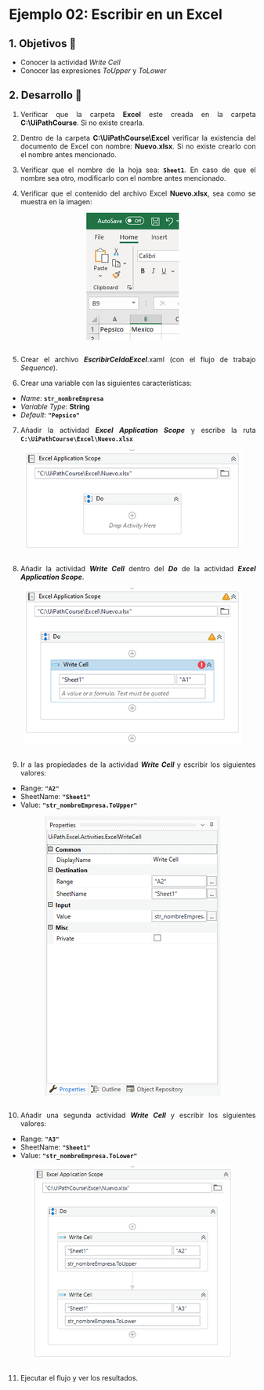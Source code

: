 # Ejemplo 02: Escribir en un Excel

<div style="text-align: justify;">

## 1. Objetivos :dart:

- Conocer la actividad *Write Cell*
- Conocer las expresiones *ToUpper* y *ToLower*

## 2. Desarrollo :hammer:

1. Verificar que la carpeta **Excel** este creada en la carpeta **C:\UiPathCourse**. Si no existe crearla.

2. Dentro de la carpeta **C:\UiPathCourse\Excel** verificar la existencia del documento de Excel con nombre: **Nuevo.xlsx**. Si no existe crearlo con el nombre antes mencionado.

3. Verificar que el nombre de la hoja sea: **`Sheet1`**. En caso de que el nombre sea otro, modificarlo con el nombre antes mencionado.

4. Verificar que el contenido del archivo Excel **Nuevo.xlsx**, sea como se muestra en la imagen:

<div align="center">
<img src="assets/image04.png" align="center">
</div>
<br>

5. Crear el archivo ***EscribirCeldaExcel***.xaml (con el flujo de trabajo *Sequence*).

6. Crear una variable con las siguientes características:

- *Name*: **`str_nombreEmpresa`**
- *Variable Type*: **String**
- *Default*: **`"Pepsico"`**

7. Añadir la actividad ***Excel Application Scope*** y escribe la ruta **`C:\UiPathCourse\Excel\Nuevo.xlsx`**

<div align="center">
<img src="assets/image07.png" align="center">
</div>
<br>

8. Añadir la actividad ***Write Cell*** dentro del ***Do*** de la actividad ***Excel Application Scope***.

<div align="center">
<img src="assets/image08.png" align="center">
</div>
<br>

9. Ir a las propiedades de la actividad ***Write Cell*** y escribir los siguientes valores:

- Range: **`"A2"`**
- SheetName: **`"Sheet1"`**
- Value: **`"str_nombreEmpresa.ToUpper"`**

<div align="center">
<img src="assets/image09.png" align="center">
</div>
<br>

10. Añadir una segunda actividad ***Write Cell*** y escribir los siguientes valores:

- Range: **`"A3"`**
- SheetName: **`"Sheet1"`**
- Value: **`"str_nombreEmpresa.ToLower"`**

<div align="center">
<img src="assets/image10.png" align="center">
</div>
<br>

11. Ejecutar el flujo y ver los resultados.

</div>